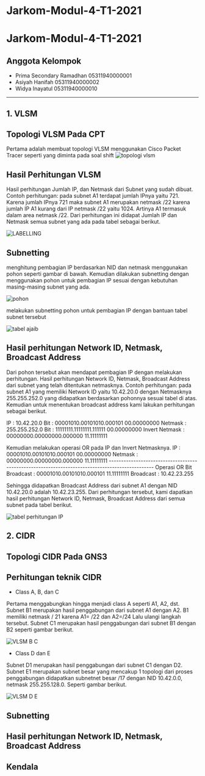 # Jarkom-Modul-4-T1-2021

# Jarkom-Modul-4-T1-2021

## Anggota Kelompok

- Prima Secondary Ramadhan  05311940000001
- Asiyah Hanifah            05311940000002
- Widya Inayatul            05311940000010
---

## 1. VLSM 

## Topologi VLSM Pada CPT
Pertama adalah membuat topologi VLSM menggunakan Cisco Packet Tracer seperti yang diminta pada soal shift
![topologi vlsm](https://user-images.githubusercontent.com/73151978/143517757-4fce7c41-3957-4859-9b3c-33e66f657af6.png)

## Hasil Perhitungan VLSM

Hasil perhitungan Jumlah IP, dan Netmask dari Subnet yang sudah dibuat.
Contoh perhitungan: pada subnet A1 terdapat jumlah IPnya yaitu 721. Karena jumlah IPnya 721 maka subnet A1 merupakan netmask /22 karena jumlah IP A1 kurang dari IP netmask /22 yaitu 1024. Artinya A1 termasuk dalam area netmask /22. Dari perhitungan ini didapat Jumlah IP dan Netmask semua subnet yang ada pada tabel sebagai berikut.

![LABELLING](https://user-images.githubusercontent.com/73151978/143518172-9a96aa33-95ca-4f99-b739-5fa30f201215.png)

## Subnetting
menghitung pembagian IP berdasarkan NID dan netmask menggunakan pohon seperti gambar di bawah. Kemudian dilakukan subnetting dengan menggunakan pohon untuk pembagian IP sesuai dengan kebutuhan masing-masing subnet yang ada.

![pohon](https://user-images.githubusercontent.com/73151978/143518484-98c20bbb-6bef-4fec-b58e-eb89aba094af.jpg) 

melakukan subnetting pohon untuk pembagian IP dengan bantuan tabel subnet tersebut

![tabel ajaib](https://user-images.githubusercontent.com/73151978/143518674-39973491-0bd6-4fe3-906e-d4599193ad7a.png)

## Hasil perhitungan Network ID, Netmask, Broadcast Address
Dari pohon tersebut akan mendapat pembagian IP dengan melakukan perhitungan.
Hasil perhitungan Network ID, Netmask, Broadcast Address dari subnet yang telah ditentukan netmasknya.
Contoh perhitungan: pada subnet A1 yang memiliki Network ID yaitu 10.42.20.0 dengan Netmasknya 255.255.252.0 yang didapatkan berdasarkan pohonnya sesuai tabel di atas. Kemudian untuk menentukan broadcast address kami lakukan perhitungan sebagai berikut.

IP			: 10.42.20.0
Bit			: 00001010.00101010.000101 00.00000000
Netmask		: 255.255.252.0
Bit			: 11111111.11111111.111111 00.00000000
Invert Netmask	: 00000000.00000000.000000 11.11111111

Kemudian melakukan operasi OR pada IP dan Invert Netmasknya.
IP			: 00001010.00101010.000101 00.00000000
Netmask		: 00000000.00000000.000000 11.11111111
------------------------------------------------------------------------------------------------ Operasi OR
Bit Broadcast		: 00001010.00101010.000101 11.11111111
Broadcast		: 10.42.23.255

Sehingga didapatkan Broadcast Address dari subnet A1 dengan NID 10.42.20.0 adalah 10.42.23.255. Dari perhitungan tersebut, kami dapatkan hasil perhitungan Network ID, Netmask, Broadcast Address dari semua subnet pada tabel berikut.

![tabel perhitungan IP](https://user-images.githubusercontent.com/73151978/143518929-1bf891a3-3618-4e0a-a1e0-b650fe2816b4.png)

## 2. CIDR

## Topologi CIDR Pada GNS3

## Perhitungan teknik CIDR 

- Class A, B, dan C

Pertama menggabungkan hingga menjadi class A seperti A1, A2, dst.  Subnet B1 merupakan hasil penggabungan dari subnet A1 dengan A2. B1 memiliki netmask / 21 karena A1= /22 dan A2=/24 Lalu ulangi langkah tersebut. Subnet C1 merupakan hasil penggabungan dari subnet B1 dengan B2 seperti gambar berikut.

![VLSM B C](https://user-images.githubusercontent.com/73151978/143519254-15e3d097-5ad4-4a78-821f-ea29022c22c2.png)

- Class D dan E

Subnet D1 merupakan hasil penggabungan dari subnet C1 dengan D2. Subnet E1 merupakan subnet besar yang mencakup 1 topologi dari proses penggabungan didapatkan subnetnet besar /17 dengan NID 10.42.0.0, netmask 255.255.128.0. Seperti gambar berikut.

![VLSM D   E](https://user-images.githubusercontent.com/73151978/143519258-f927abe7-3c18-4cc2-9687-ed2969d6053d.png)

## Subnetting

## Hasil perhitungan Network ID, Netmask, Broadcast Address

## Kendala












